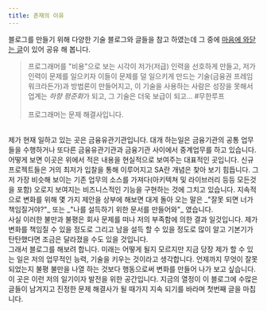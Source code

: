 ```yaml
---
title: 존재의 이유
---
```


블로그를 만들기 위해 다양한 기술 블로그와 글들을 참고 하였는데 그 중에 [마음에 와닫는 글](https://www.facebook.com/fupfin.geek/posts/601525090236478)이 있어 공유 해 봅니다.

> 프로그래머를 "비용"으로 보는 시각이 저가(저급) 인력을 선호하게 만들고, 저가 인력이 문제를 일으키자 이들이 문제를 덜 일으키게 만드는 기술(금융권 프레임워크라든가)과 방법론이 만들어지고, 이 기술을 사용하는 사람은 성장을 못해서 업계는  *하향 평준화*가 되고, 그 기술은 더욱 보급이 되고... \#무한루프
> <br><br> 프로그래머는 문제 해결사입니다.

<br>
제가 현재 일하고 있는 곳은 금융유관기관입니다. 대개 하는일은 금융기관의 공통 업무들을 수행하거나 또다른 금융유관기관과 금융기관 사이에서 중계업무를 하고 있습니다. 어떻게 보면 이곳은 위에서 적은 내용을 현실적으로 보여주는 대표적인 곳입니다. 신규 프로젝트들은 거의 최저가 입찰을 통해 이루어지고 SA란 개념은 찾아 보기 힘듭니다. 그저 가장 비슷해 보이는 기존 업무의 소스를 가져다(아키텍쳐 및 라이브러리 등등 모든것을 포함) 오로지 보여지는 비즈니스적인 기능을 구현하는 것에 그치고 있습니다. 지속적으로 변화를 위해 몇 가지 제안을 상부에 해보면 대게 돌아 오는 말은 _"잘못 되면 너가 책임질거야?"_ 또는 _"나를 설득하기 위한 문서를 만들어와"_ 였습니다.

<br>
사실 이러한 불만과 불평은 회사 문제를 떠나 저의 부족함에 의한 결과 일것입니다. 제가 변화를 책임질 수 있을 정도로 그리고 남을 설득 할 수 있을 정도로 많이 알고 기본기가 탄탄했다면 조금은 달라졌을 수도 있을 것입니다.

<br> 
그래서 블로그를 해보려 합니다. 미래는 어떻게 될지 모르지만 지금 당장 제가 할 수 있는 일은 저의 업무적인 능력, 기술을 키우는 것이라고 생각합니다. 언제까지 무엇이 잘못 되었는지 불평 불만을 나열 하는 것보다 행동으로써 변화를 만들어 나가 보고 싶습니다. 

<br>
이 곳은 이런 저의 일기이자 발전을 위한 공간입니다.
지금의 열정이 이 블로그에 수많은 글들이 남겨지고 진정한 문제 해결사가 될 때가지 지속 되기를 바라며 첫번째 글을 마칩니다.
